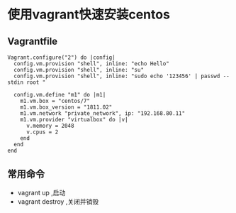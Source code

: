 # 使用vagrant快速安装centos


## Vagrantfile

```
Vagrant.configure("2") do |config|
  config.vm.provision "shell", inline: "echo Hello"
  config.vm.provision "shell", inline: "su"
  config.vm.provision "shell", inline: "sudo echo '123456' | passwd --stdin root "

  config.vm.define "m1" do |m1|
    m1.vm.box = "centos/7"
    m1.vm.box_version = "1811.02"
    m1.vm.network "private_network", ip: "192.168.80.11"
    m1.vm.provider "virtualbox" do |v|
      v.memory = 2048
      v.cpus = 2
    end
  end
end
```


## 常用命令 

* vagrant up         ,启动
* vagrant destroy    ,关闭并销毁